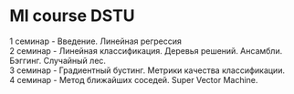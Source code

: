 # Ml course DSTU
1 семинар - Введение. Линейная регрессия\
2 семинар - Линейная классификация. Деревья решений. Ансамбли. Бэггинг. Случайный лес.\
3 семинар - Градиентный бустинг. Метрики качества классификации.\
4 семинар - Метод ближайших соседей. Super Vector Machine.
